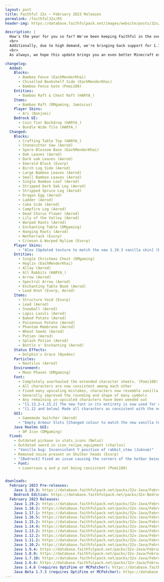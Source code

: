 ```yaml
---
layout: post
title: Faithful 32x – February 2023 Releases
permalink: /faithful32x/R5
header-img: https://database.faithfulpack.net/images/website/posts/32x/R5.jpg

description: |
  How's the year for you so far? We've been keeping Faithful in the oven for a little longer this time around, and the time has finally come to take it out. Many changes have accumulated since the last release – Quality upkeep has been done on quite the amount of existing textures to ensure consistent and beautiful art, and some of the experimental 1.20 textures have been added as well. The extended font has also received a complete overhaul, fixing all sorts of errors and misinterpretations, and adding improved support for a wider range of characters in older versions. It's also now available as an OTF on <a href='https://github.com/Faithful-Resource-Pack/Branding/tree/main/font'>our Branding repository</a> for all your non-minecraft needs. More details in the changelog.
  <br>
  Additionally, due to high demand, we're bringing back support for 1.19.2! You can find the download below.
  <br>
  As always, we hope this update brings you an even better Minecraft experience. Please let us know if you've got any remarks.

changelog:
  Added:
    Blocks:
      - Bamboo Fence (EachMenderKhai)
      - Chiselled Bookshelf Side (EachMenderKhai)
      - Bamboo Fence Gate (Pomi108)
    Entities:
      - Bamboo Raft & Chest Raft (HARYA_)
    Items:
      - Bamboo Raft (DMgaming, Jamiscus)
    Player Skins:
      - Ari (Banjoei)
    Bedrock UI:
      - Coin Tier Backdrop (HARYA_)
      - Bundle Wide Tile (HARYA_)
  Changed:
    Blocks:
      - Crafting Table Top (HARYA_)
      - Stonecutter Saw (Aerod)
      - Spore Blossom Base (EachMenderKhai)
      - Oak Leaves (Aerod)
      - Dark oak Leaves (Aerod)
      - Emerald Block (Evorp)
      - Birch Log Side (Aerod)
      - Large Bamboo Leaves (Aerod)
      - Small Bamboo Leaves (Aerod)
      - Single Bamboo Leaf (Aerod)
      - Stripped Dark Oak Log (Aerod)
      - Stripped Spruce Log (Aerod)
      - Dragon Egg (Aerod)
      - Ladder (Aerod)
      - Cake Side (Aerod)
      - Campfire Log (Aerod)
      - Dead Chorus Flower (Aerod)
      - Lily of the Valley (Aerod)
      - Warped Roots (Aerod)
      - Enchanting Table (DMgaming)
      - Hanging Roots (Aerod)
      - Netherrack (Evorp)
      - Crimson & Warped Nylium (Evorp)
    Player Skins:
      - "Alex [Updated texture to match the new 1.19.3 vanilla skin] (Banjoei)"
    Entities:
      - Single Christmas Chest (DMgaming)
      - Hoglin (EachMenderKhai)
      - Allay (Aerod)
      - All Rabbits (HARYA_)
      - Arrow (Aerod)
      - Spectral Arrow (Aerod)
      - Enchanting Table Book (Aerod)
      - Lead Knot (Evorp, Aerod)
    Items:
      - Structure Void (Evorp)
      - Lead (Aerod)
      - Snowball (Aerod)
      - Lapis Lazuli (Aerod)
      - Baked Potato (Aerod)
      - Poisonous Potato (Aerod)
      - Phantom Membrane (Aerod)
      - Wheat Seeds (Aerod)
      - Potion (Aerod)
      - Splash Potion (Aerod)
      - Bottle o' Enchanting (Aerod)
    Status Effects:
      - Dolphin's Grace (Nyodex)
    Particles:
      - Nautilus (Aerod)
    Environment:
      - Moon Phases (DMgaming)
    Font:
      - Completely overhauled the extended character sheets. (Pomi108)
      - All characters are now consistent among each other
      - Fixed many upscaling mistakes, characters now resemble vanilla and their real-world counterparts as closely as possible
      - Generally improved the rounding and shape of many symbols
      - Any remaining un-upscaled characters have been weeded out
      - "[1.13.2–1.15.2] The new font in its entirety is now used for older versions 1.13+. Unfortunately, it's not possible to port the font to lower versions than that due to the supported character set and glyph sizes being hardcoded in 1.12 and below. BUT:"
      - "[1.12 and below] Made all characters as consistent with the new font as possible with the limited glyph size; Improved diacritic marks on many letters and spaced them out better for easier readibility (Pomi108)"
    GUI:
      - Gamemode Switcher (Aerod)
      - "Empty Armour Slots [Changed colour to match the new vanilla textures] (Banjoei)"
    Java Realms GUI:
      - OP Icon (DMgaming)
  Fixed:
    - Outdated pickaxe in stats_icons (Neluś)
    - Outdated sword in icon_recipe_equipment (charlos)
    - "Vanilla bug: Inconsistent Y position of rabbit_stew (Juknum)"
    - Removed noise present on Shulker heads (Evorp)
    - "[Bedrock] Fixed an issue causing the corners of the hotbar being weirdly misaligned (Pomi108)"
    - Font:
      - Lowercase q and p not being consistent (Pomi108)


downloads:
  February 2023 Pre-releases:
    Java 1.19.3: https://database.faithfulpack.net/packs/32x-Java/February%202023/Faithful%2032x%20-%201.19.3.zip
    Bedrock Edition: https://database.faithfulpack.net/packs/32x-Bedrock/February%202023/Faithful%2032x%20-%201.19.mcpack
  February 2023 Releases:
    Java 1.19.2: https://database.faithfulpack.net/packs/32x-Java/February%202023/Faithful%2032x%20-%201.19.2.zip
    Java 1.18.2: https://database.faithfulpack.net/packs/32x-Java/February%202023/Faithful%2032x%20-%201.18.2.zip
    Java 1.17.1: https://database.faithfulpack.net/packs/32x-Java/February%202023/Faithful%2032x%20-%201.17.1.zip
    Java 1.16.5: https://database.faithfulpack.net/packs/32x-Java/February%202023/Faithful%2032x%20-%201.16.5.zip
    Java 1.15.2: https://database.faithfulpack.net/packs/32x-Java/February%202023/Faithful%2032x%20-%201.15.2.zip
    Java 1.14.4: https://database.faithfulpack.net/packs/32x-Java/February%202023/Faithful%2032x%20-%201.14.4.zip
    Java 1.13.2: https://database.faithfulpack.net/packs/32x-Java/February%202023/Faithful%2032x%20-%201.13.2.zip
    Java 1.12.2: https://database.faithfulpack.net/packs/32x-Java/February%202023/Faithful%2032x%20-%201.12.2.zip
    Java 1.11.2: https://database.faithfulpack.net/packs/32x-Java/February%202023/Faithful%2032x%20-%201.11.2.zip
    Java 1.10.2: https://database.faithfulpack.net/packs/32x-Java/February%202023/Faithful%2032x%20-%201.10.2.zip
    Java 1.9.4: https://database.faithfulpack.net/packs/32x-Java/February%202023/Faithful%2032x%20-%201.9.4.zip
    Java 1.8.9: https://database.faithfulpack.net/packs/32x-Java/February%202023/Faithful%2032x%20-%201.8.9.zip
    Java 1.7.10: https://database.faithfulpack.net/packs/32x-Java/February%202023/Faithful%2032x%20-%201.7.10.zip
    Java 1.6.4: https://database.faithfulpack.net/packs/32x-Java/February%202023/Faithful%2032x%20-%201.6.4.zip
    Java 1.4.6 (requires OptiFine or MCPatcher): https://database.faithfulpack.net/packs/32x-Java/February%202023/Faithful%2032x%20-%201.4.6.zip
    Java Beta 1.7.3 (requires OptiFine or MCPatcher): https://database.faithfulpack.net/packs/32x-Java/February%202023/Faithful%2032x%20-%20b1.7.3.zip
---
```

